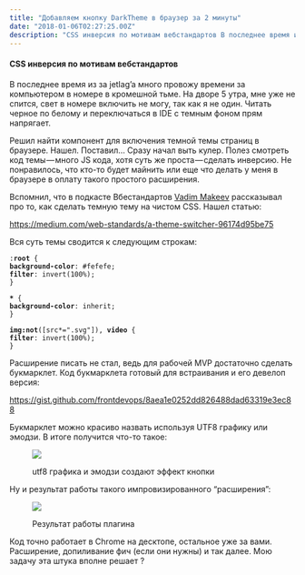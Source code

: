 ```yaml
---
title: "Добавляем кнопку DarkTheme в браузер за 2 минуты"
date: "2018-01-06T02:27:25.00Z"
description: "CSS инверсия по мотивам вебстандартов В последнее время из за jetlag’a много провожу времени за компьютером в номере в кромешной"
---
```


<!--kg-card-begin: html--><h4>CSS инверсия по мотивам вебстандартов</h4>
<p>В последнее время из за jetlag’a много провожу времени за компьютером в номере в кромешной тьме. На дворе 5 утра, мне уже не спится, свет в номере включить не могу, так как я не один. Читать черное по белому и переключаться в IDE с темным фоном прям напрягает.</p>
<p>Решил найти компонент для включения темной темы страниц в браузере. Нашел. Поставил… Сразу начал выть кулер. Полез смотреть код темы — много JS кода, хотя суть же проста — сделать инверсию. Не понравилось, что кто-то будет майнить или еще что делать у меня в браузере в оплату такого простого расширения.</p>
<p>Вспомнил, что в подкасте Вбестандартов <a href="https://medium.com/u/24cb145f6684" target="_blank" rel="noopener noreferrer">Vadim Makeev</a> рассказывал про то, как сделать темную тему на чистом CSS. Нашел статью:</p>
<p><a href="https://medium.com/web-standards/a-theme-switcher-96174d95be75">https://medium.com/web-standards/a-theme-switcher-96174d95be75</a></p>
<p>Вся суть темы сводится к следующим строкам:</p>
<pre><code>:<strong>root</strong> { <br><strong>background-color</strong>: #fefefe;<br><strong>filter</strong>: invert(100%);<br>}</code></pre>
<pre><code><strong>*</strong> { <br><strong>background-color</strong>: inherit;<br>}</code></pre>
<pre><code><strong>img:not</strong>([src*=".svg"]), <strong>video</strong> {  <br><strong>filter</strong>: invert(100%);<br>}</code></pre>
<p>Расширение писать не стал, ведь для рабочей MVP достаточно сделать букмарклет. Код букмарклета готовый для встраивания и его девелоп версия:</p>
<p><a href="https://gist.github.com/frontdevops/8aea1e0252dd826488dad63319e3ec88">https://gist.github.com/frontdevops/8aea1e0252dd826488dad63319e3ec88</a></p>
<p>Букмарклет можно красиво назвать используя UTF8 графику или эмодзи. В итоге получится что-то такое:</p>
<figure class="wp-caption">
<p><img data-width="158" data-height="118" src="https://cdn-images-1.medium.com/max/800/1*_KAKzRuzzzw40_JmHam3UA.png"><figcaption class="wp-caption-text">utf8 графика и эмодзи создают эффект кнопки</figcaption></figure>
<p>Ну и результат работы такого импровизированного “расширения”:</p>
<figure class="wp-caption">
<p><img data-width="640" data-height="422" src="https://cdn-images-1.medium.com/max/800/1*J3l8oDuFg3hf8D-1wfb__Q.gif"><figcaption class="wp-caption-text">Результат работы плагина</figcaption></figure>
<p>Код точно работает в Chrome на десктопе, остальное уже за вами. Расширение, допиливание фич (если они нужны) и так далее. Мою задачу эта штука вполне решает ?</p>
<!--kg-card-end: html-->

